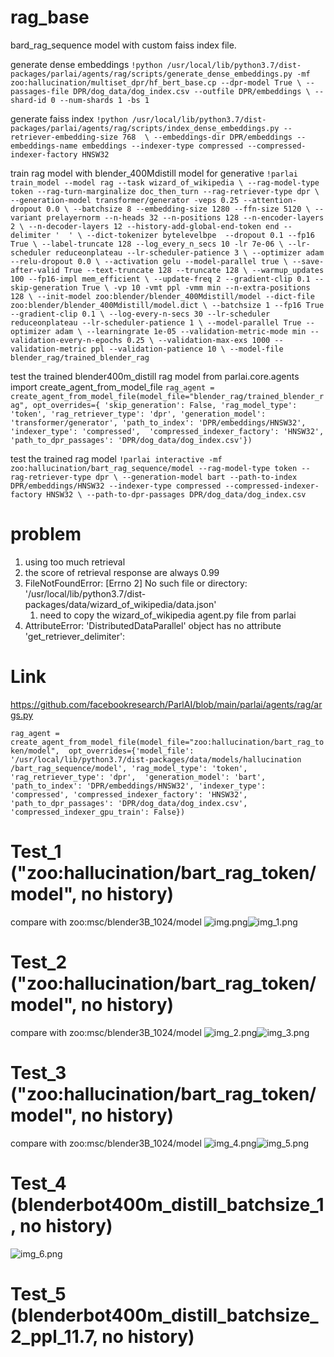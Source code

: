 rag_base
===============
bard_rag_sequence model with custom faiss index file. 

generate dense embeddings
`!python /usr/local/lib/python3.7/dist-packages/parlai/agents/rag/scripts/generate_dense_embeddings.py -mf zoo:hallucination/multiset_dpr/hf_bert_base.cp --dpr-model True \
--passages-file DPR/dog_data/dog_index.csv --outfile DPR/embeddings \
--shard-id 0 --num-shards 1 -bs 1`

generate faiss index
`!python /usr/local/lib/python3.7/dist-packages/parlai/agents/rag/scripts/index_dense_embeddings.py --retriever-embedding-size 768  \
--embeddings-dir DPR/embeddings --embeddings-name embeddings --indexer-type compressed --compressed-indexer-factory HNSW32
`

train rag model with blender_400Mdistill model for generative
`!parlai train_model --model rag --task wizard_of_wikipedia \
--rag-model-type token --rag-turn-marginalize doc_then_turn --rag-retriever-type dpr \
--generation-model transformer/generator -veps 0.25 --attention-dropout 0.0 \
--batchsize 8 --embedding-size 1280 --ffn-size 5120 \
--variant prelayernorm --n-heads 32 --n-positions 128 --n-encoder-layers 2 \
--n-decoder-layers 12 --history-add-global-end-token end --delimiter '  ' \
--dict-tokenizer bytelevelbpe  --dropout 0.1 --fp16 True \
--label-truncate 128 --log_every_n_secs 10 -lr 7e-06 \
--lr-scheduler reduceonplateau --lr-scheduler-patience 3 \
--optimizer adam --relu-dropout 0.0 \
--activation gelu --model-parallel true \
--save-after-valid True --text-truncate 128 --truncate 128 \
--warmup_updates 100 --fp16-impl mem_efficient \
--update-freq 2 --gradient-clip 0.1 --skip-generation True \
-vp 10 -vmt ppl -vmm min --n-extra-positions 128 \
--init-model zoo:blender/blender_400Mdistill/model --dict-file zoo:blender/blender_400Mdistill/model.dict \
--batchsize 1 --fp16 True --gradient-clip 0.1 \
--log-every-n-secs 30 --lr-scheduler reduceonplateau --lr-scheduler-patience 1 \
--model-parallel True --optimizer adam \
--learningrate 1e-05 --validation-metric-mode min --validation-every-n-epochs 0.25 \
--validation-max-exs 1000 --validation-metric ppl --validation-patience 10 \
--model-file blender_rag/trained_blender_rag
`

test the trained blender400m_distill rag model
from parlai.core.agents import create_agent_from_model_file
`rag_agent = create_agent_from_model_file(model_file="blender_rag/trained_blender_rag", opt_overrides={
'skip_generation': False, 'rag_model_type': 'token', 'rag_retriever_type': 'dpr', 'generation_model':
'transformer/generator', 'path_to_index': 'DPR/embeddings/HNSW32', 'indexer_type': 'compressed', 
'compressed_indexer_factory': 'HNSW32', 'path_to_dpr_passages': 'DPR/dog_data/dog_index.csv'})`

test the trained rag model
`!parlai interactive -mf zoo:hallucination/bart_rag_sequence/model --rag-model-type token --rag-retriever-type dpr \
--generation-model bart --path-to-index DPR/embeddings/HNSW32 --indexer-type compressed --compressed-indexer-factory HNSW32 \
--path-to-dpr-passages DPR/dog_data/dog_index.csv`


problem
===============
1. using too much retrieval
2. the score of retrieval response are always 0.99
3. FileNotFoundError: [Errno 2] No such file or directory: '/usr/local/lib/python3.7/dist-packages/data/wizard_of_wikipedia/data.json'
   1. need to copy the wizard_of_wikipedia agent.py file from parlai
4. AttributeError: 'DistributedDataParallel' object has no attribute 'get_retriever_delimiter':


Link
===============
https://github.com/facebookresearch/ParlAI/blob/main/parlai/agents/rag/args.py

`rag_agent = create_agent_from_model_file(model_file="zoo:hallucination/bart_rag_token/model", 
opt_overrides={'model_file': '/usr/local/lib/python3.7/dist-packages/data/models/hallucination
/bart_rag_sequence/model', 'rag_model_type': 'token', 'rag_retriever_type': 'dpr', 
'generation_model': 'bart', 'path_to_index': 'DPR/embeddings/HNSW32', 'indexer_type': 'compressed',
'compressed_indexer_factory': 'HNSW32', 'path_to_dpr_passages': 'DPR/dog_data/dog_index.csv', 
'compressed_indexer_gpu_train': False})
`

Test_1 ("zoo:hallucination/bart_rag_token/model", no history)
===============
compare with zoo:msc/blender3B_1024/model
![img.png](img/img_2.png)![img_1.png](img/img_3.png)


Test_2 ("zoo:hallucination/bart_rag_token/model", no history)
===============
compare with zoo:msc/blender3B_1024/model
![img_2.png](img/img_2.png)![img_3.png](img/img_3.png)


Test_3 ("zoo:hallucination/bart_rag_token/model", no history)
===============
compare with zoo:msc/blender3B_1024/model
![img_4.png](img/img_4.png)![img_5.png](img/img_5.png)


Test_4 (blenderbot400m_distill_batchsize_1, no history)
===============
![img_6.png](img/img_6.png)

Test_5 (blenderbot400m_distill_batchsize_2_ppl_11.7, no history)
===============